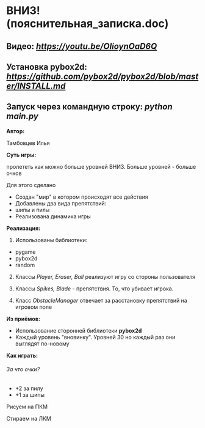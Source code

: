 # ВНИЗ! (пояснительная_записка.doc)
## Видео: <i>https://youtu.be/OIioynOaD6Q</i>
## Установка pybox2d: <i>https://github.com/pybox2d/pybox2d/blob/master/INSTALL.md</i>
## Запуск через командную строку: <i>python main.py</i>

**Автор:**

Тамбовцев Илья

**Суть игры:**

пролететь как можно
больше уровней ВНИЗ.
Больше уровней - больше очков

Для этого сделано
- Создан &quot;мир&quot; в котором происходят все действия
- Добавлены два вида препятствий:
- шипы и пилы
- Реализована динамика игры

**Реализация:**

1)  Использованы библиотеки:
- pygame
- pybox2d
- random

2) Классы _Player, Eraser, Ball_ реализуют игру со стороны пользователя

3) Классы _Spikes, Blade_ - препятствия. То, что убивает игрока.

4) Класс _ObstacleManager_ отвечает за расстановку препятствий на игровом поле

**Из приёмов:**

-  Использование сторонней библиотеки **pybox2d**
-  Каждый уровень &quot;вновинку&quot;. Уровней 30 но каждый раз они выглядят по-новому

**Как играть:**
###### За что очки?
- +2 за пилу
- +1 за шипы

Рисуем на ПКМ

Стираем на ЛКМ
